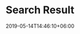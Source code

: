 ---
title: "Search Result"
date: 2019-05-14T14:46:10+06:00
description: "Search results"
sitemap_exclude: true
---